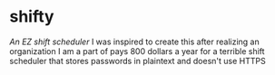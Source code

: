 # shifty
_An EZ shift scheduler_
I was inspired to create this after realizing an organization I am a part of pays 800 dollars a year for a terrible shift scheduler that stores passwords in plaintext and doesn't use HTTPS
